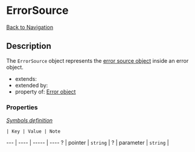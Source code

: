 # ErrorSource
[Back to Navigation](README.md)

## Description

The `ErrorSource` object represents the [error source object](http://jsonapi.org/format/#error-objects) inside an error object.

- extends:
- extended by:
- property of: [Error object](objects-error.md)

### Properties

_[Symbols definition](objects-introduction.md#symbols)_

    | Key | Value | Note
--- | ---- | ----- | ----
? | pointer | `string` |
? | parameter | `string` |
